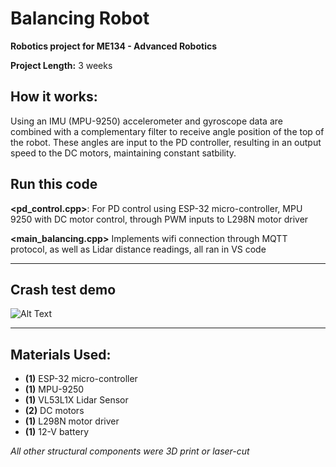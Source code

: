 # Balancing Robot 
**Robotics project for ME134 - Advanced Robotics** 

**Project Length:** 3 weeks

## How it works:
Using an IMU (MPU-9250) accelerometer and gyroscope data are combined with a complementary filter to receive angle position of the top of the robot. These angles are input to the PD controller, resulting in an output speed to the DC motors, maintaining constant satbility.


## Run this code

**<pd_control.cpp>**: For PD control using ESP-32 micro-controller, MPU 9250 with DC motor control, through PWM inputs to L298N motor driver

**<main_balancing.cpp>** Implements wifi connection through MQTT protocol, as well as Lidar distance readings, all ran in VS code 


---

## Crash test demo
![Alt Text](Media/closer.gif)

---

## Materials Used:

- **(1)** ESP-32 micro-controller 
- **(1)** MPU-9250
- **(1)** VL53L1X Lidar Sensor
- **(2)** DC motors
- **(1)** L298N motor driver
- **(1)** 12-V battery

*All other structural components were 3D print or laser-cut* 

